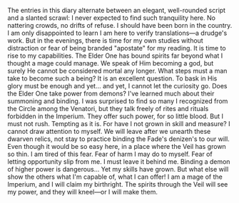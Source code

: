 The entries in this diary alternate between an elegant, well-rounded script and a slanted scrawl:
I never expected to find such tranquility here. No nattering crowds, no drifts of refuse. I should have been born in the country. I am only disappointed to learn I am here to verify translations—a drudge's work. But in the evenings, there is time for my own studies without distraction or fear of being branded "apostate" for my reading.
It is time to rise to my capabilities.
The Elder One has bound spirits far beyond what I thought a mage could manage. We speak of Him becoming a god, but surely He cannot be considered mortal any longer.
What steps must a man take to become such a being?
It is an excellent question. To bask in His glory must be enough and yet... and yet, I cannot let the curiosity go.
Does the Elder One take power from demons? I've learned much about their summoning and binding. I was surprised to find so many I recognized from the Circle among the Venatori, but they talk freely of rites and rituals forbidden in the Imperium.
They offer such power, for so little blood.
But I must not rush. Tempting as it is.
For have I not grown in skill and measure?
I cannot draw attention to myself. We will leave after we unearth these dwarven relics, not stay to practice binding the Fade's denizen's to our will.
Even though it would be so easy here, in a place where the Veil has grown so thin.
I am tired of this fear. Fear of harm I may do to myself. Fear of letting opportunity slip from me.
I must leave it behind me.
Binding a demon of higher power is dangerous...
Yet my skills have grown.
But what else will show the others what I'm capable of, what I can offer! I am a mage of the Imperium, and I will claim my birthright. The spirits through the Veil will see my power, and they will kneel—or I will make them.